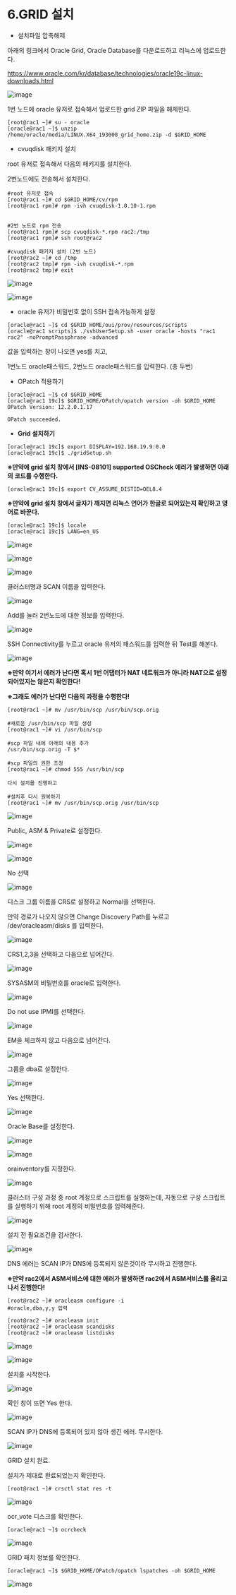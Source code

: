 # 6.GRID 설치

- 설치파일 압축해제

아래의 링크에서 Oracle Grid, Oracle Database를 다운로드하고 리눅스에 업로드한다.

https://www.oracle.com/kr/database/technologies/oracle19c-linux-downloads.html

![image](https://github.com/oraclejyp/19c_rac_inst/assets/133745372/6f5b8a53-76ff-498c-8438-a22a44133434)

1번 노드에 oracle 유저로 접속해서 업로드한 grid ZIP 파일을 해제한다.

```
[root@rac1 ~]# su - oracle
[oracle@rac1 ~]$ unzip /home/oracle/media/LINUX.X64_193000_grid_home.zip -d $GRID_HOME
```


- cvuqdisk 패키지 설치

root 유저로 접속해서 다음의 패키지를 설치한다.

2번노드에도 전송해서 설치한다.

```
#root 유저로 접속
[root@rac1 ~]# cd $GRID_HOME/cv/rpm
[root@rac1 rpm]# rpm -ivh cvuqdisk-1.0.10-1.rpm


#2번 노드로 rpm 전송
[root@rac1 rpm]# scp cvuqdisk-*.rpm rac2:/tmp
[root@rac1 rpm]# ssh root@rac2

#cvuqdisk 패키지 설치 (2번 노드)
[root@rac2 ~]# cd /tmp
[root@rac2 tmp]# rpm -ivh cvuqdisk-*.rpm
[root@rac2 tmp]# exit
```

![image](https://github.com/oraclejyp/19c_rac_inst/assets/133745372/674e3114-7a2b-4159-9d96-a23f674e2958)

![image](https://github.com/oraclejyp/19c_rac_inst/assets/133745372/0c1ad1ef-5c68-40c3-b2c8-4453e262640c)

- oracle 유저가 비밀번호 없이 SSH 접속가능하게 설정

```
[oracle@rac1 ~]$ cd $GRID_HOME/oui/prov/resources/scripts
[oracle@rac1 scripts]$ ./sshUserSetup.sh -user oracle -hosts "rac1 rac2" -noPromptPassphrase -advanced
```
값을 입력하는 창이 나오면 yes를 치고, 

1번노드 oracle패스워드, 2번노드 oracle패스워드를 입력한다. (총 두번)

- OPatch 적용하기

```
[oracle@rac1 ~]$ cd $GRID_HOME
[oracle@rac1 19c]$ $GRID_HOME/OPatch/opatch version -oh $GRID_HOME
OPatch Version: 12.2.0.1.17

OPatch succeeded.
```

- **Grid 설치하기**

```
[oracle@rac1 19c]$ export DISPLAY=192.168.19.9:0.0
[oracle@rac1 19c]$ ./gridSetup.sh
```

**※만약에 grid 설치 창에서  [INS-08101] supported OSCheck 에러가 발생하면 아래의 코드를 수행한다.**
```
[oracle@rac1 19c]$ export CV_ASSUME_DISTID=OEL8.4
```

**※만약에 grid 설치 창에서 글자가 깨지면 리눅스 언어가 한글로 되어있는지 확인하고 영어로 바꾼다.**

```
[oracle@rac1 19c]$ locale
[oracle@rac1 19c]$ LANG=en_US
```

![image](https://github.com/oraclejyp/19c_rac_inst/assets/133745372/f953fe2c-e3ce-4484-82c9-2bc602244109)

![image](https://github.com/oraclejyp/19c_rac_inst/assets/133745372/c10c0e50-4e4e-4f20-952b-02ef8369a862)

![image](https://github.com/oraclejyp/19c_rac_inst/assets/133745372/17b9297e-0aeb-46b7-8613-94cd099a6d24)

클러스터명과 SCAN 이름을 입력한다.

![image](https://github.com/oraclejyp/19c_rac_inst/assets/133745372/6804e2ce-836f-42af-890b-4de592f34190)

Add를 눌러 2번노드에 대한 정보를 입력한다.

![image](https://github.com/oraclejyp/19c_rac_inst/assets/133745372/7215ac92-4f98-4832-8bf8-bba83fef7264)

SSH Connectivity를 누르고 oracle 유저의 패스워드를 입력한 뒤 Test를 해본다.

![image](https://github.com/oraclejyp/19c_rac_inst/assets/133745372/a38c071b-2053-4911-bea3-131e200614f9)

**※만약 여기서 에러가 난다면 혹시 1번 어댑터가 NAT 네트워크가 아니라 NAT으로 설정되어있지는 않은지 확인한다!**

**※그래도 에러가 난다면 다음의 과정을 수행한다!**
```
[root@rac1 ~]# mv /usr/bin/scp /usr/bin/scp.orig
 
#새로운 /usr/bin/scp 파일 생성
[root@rac1 ~]# vi /usr/bin/scp
 
#scp 파일 내에 아래의 내용 추가
/usr/bin/scp.orig -T $*
 
#scp 파일의 권한 조정
[root@rac1 ~]# chmod 555 /usr/bin/scp
 
다시 설치를 진행하고
 
#설치후 다시 원복하기
[root@rac1 ~]# mv /usr/bin/scp.orig /usr/bin/scp
```

![image](https://github.com/oraclejyp/19c_rac_inst/assets/133745372/4808768a-b8a1-4f57-bd7d-eaff783e8854)






Public, ASM & Private로 설정한다.

![image](https://github.com/oraclejyp/19c_rac_inst/assets/133745372/4beaf229-74ed-49d2-8323-fe0ebfe5eb07)

![image](https://github.com/oraclejyp/19c_rac_inst/assets/133745372/cbadadf9-b1b9-4c27-a73b-b8ce46d5b501)

No 선택

![image](https://github.com/oraclejyp/19c_rac_inst/assets/133745372/ea383fe8-be6a-4c53-b254-52fe6ba0822c)

디스크 그룹 이름을 CRS로 설정하고 Normal을 선택한다.

만약 경로가 나오지 않으면 Change Discovery Path를 누르고 /dev/oracleasm/disks 를 입력한다.

![image](https://github.com/oraclejyp/19c_rac_inst/assets/133745372/d4423a40-f51c-4e89-89e3-9c7607c3c64e)

CRS1,2,3을 선택하고 다음으로 넘어간다.

![image](https://github.com/oraclejyp/19c_rac_inst/assets/133745372/38135444-cde8-42e6-8f11-1dfd00f64df7)

SYSASM의 비밀번호를 oracle로 입력한다.

![image](https://github.com/oraclejyp/19c_rac_inst/assets/133745372/d1b35b90-58de-4c56-939e-a5f555b53717)

Do not use IPMI를 선택한다.

![image](https://github.com/oraclejyp/19c_rac_inst/assets/133745372/3d656a11-bf2c-4a86-a774-034eb419ec11)

EM을 체크하지 않고 다음으로 넘어간다.

![image](https://github.com/oraclejyp/19c_rac_inst/assets/133745372/07033fac-b305-4bc0-9b4f-d1a1a0f3077a)

그룹을 dba로 설정한다.

![image](https://github.com/oraclejyp/19c_rac_inst/assets/133745372/abd6047c-15ad-463b-b3c6-83b9e3babc0b)

Yes 선택한다.

![image](https://github.com/oraclejyp/19c_rac_inst/assets/133745372/d3859680-97a3-475d-8ff7-263eb52e04d5)

Oracle Base를 설정한다.

![image](https://github.com/oraclejyp/19c_rac_inst/assets/133745372/61a3a70c-ff41-4d46-ae8c-4d644bbb7a83)

![image](https://github.com/oraclejyp/19c_rac_inst/assets/133745372/17aa4e92-7b47-4540-bca8-8796e56a8bae)

orainventory를 지정한다.

![image](https://github.com/oraclejyp/19c_rac_inst/assets/133745372/f2be9eb6-cfbb-4146-8ace-9d50a8d5ee76)

클러스터 구성 과정 중 root 계정으로 스크립트를 실행하는데, 자동으로 구성 스크립트를 실행하기 위해 root 계정의 비밀번호를 입력해준다.

![image](https://github.com/oraclejyp/19c_rac_inst/assets/133745372/a610a2ce-bde5-4153-80a7-171e3e1a3b13)

설치 전 필요조건을 검사한다.

![image](https://github.com/oraclejyp/19c_rac_inst/assets/133745372/ac076ea3-c0b2-4a0d-8cf4-ae9ca1893e7b)

DNS 에러는 SCAN IP가 DNS에 등록되지 않은것이라 무시하고 진행한다.

**※만약 rac2에서 ASM서비스에 대한 에러가 발생하면 rac2에서 ASM서비스를 올리고 나서 진행한다!**
```
[root@rac2 ~]# oracleasm configure -i
#oracle,dba,y,y 입력

[root@rac2 ~]# oracleasm init
[root@rac2 ~]# oracleasm scandisks
[root@rac2 ~]# oracleasm listdisks
```


![image](https://github.com/oraclejyp/19c_rac_inst/assets/133745372/cf17c02b-9367-46fd-8d1c-ca65d19c3ce1)

![image](https://github.com/oraclejyp/19c_rac_inst/assets/133745372/96dd2b96-9947-4a54-b0af-9bc3156abb6e)

설치를 시작한다.

![image](https://github.com/oraclejyp/19c_rac_inst/assets/133745372/ccce6903-3075-40d1-aab5-5c67887e673d)

확인 창이 뜨면 Yes 한다.

![image](https://github.com/oraclejyp/19c_rac_inst/assets/133745372/4b68e123-8919-460c-9725-fca70f538303)


SCAN IP가 DNS에 등록되어 있지 않아 생긴 에러. 무시한다.

![image](https://github.com/oraclejyp/19c_rac_inst/assets/133745372/1d1109c1-c570-46af-bec2-16c48f84a4d8)

GRID 설치 완료.

설치가 제대로 완료되었는지 확인한다.

```
[root@rac1 ~]# crsctl stat res -t
```

![image](https://github.com/oraclejyp/19c_rac_inst/assets/133745372/7864ba99-cfdd-4a0e-b9ba-c23a338b9e18)


ocr_vote 디스크를 확인한다.

```
[oracle@rac1 ~]$ ocrcheck
```
![image](https://github.com/oraclejyp/19c_rac_inst/assets/133745372/41ca6ad0-03b6-40e0-8f37-f8535f7b4718)

GRID 패치 정보를 확인한다.

```
[oracle@rac1 ~]$ $GRID_HOME/OPatch/opatch lspatches -oh $GRID_HOME
```
![image](https://github.com/oraclejyp/19c_rac_inst/assets/133745372/0dd453fb-9082-4449-a9e1-da50d5713aa9)


